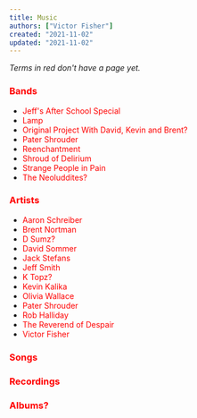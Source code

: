 ```yaml
---
title: Music
authors: ["Victor Fisher"]
created: "2021-11-02"
updated: "2021-11-02"
---
```


*Terms in red don't have a page yet.*

### <span style="color: red">Bands</span>
* <span style="color: red">Jeff's After School Special</span>
* <span style="color: red">Lamp</span>
* <span style="color: red">Original Project With David, Kevin and Brent?</span>
* <span style="color: red">Pater Shrouder</span>
* <span style="color: red">Reenchantment</span>
* <span style="color: red">Shroud of Delirium</span>
* <span style="color: red">Strange People in Pain</span>
* <span style="color: red">The Neoluddites?</span>

### <span style="color: red">Artists</span>
* <span style="color: red">Aaron Schreiber</span>
* <span style="color: red">Brent Nortman</span>
* <span style="color: red">D Sumz?</span>
* <span style="color: red">David Sommer</span>
* <span style="color: red">Jack Stefans</span>
* <span style="color: red">Jeff Smith</span>
* <span style="color: red">K Topz?</span>
* <span style="color: red">Kevin Kalika</span>
* <span style="color: red">Olivia Wallace</span>
* <span style="color: red">Pater Shrouder</span>
* <span style="color: red">Rob Halliday</span>
* <span style="color: red">The Reverend of Despair</span>
* <span style="color: red">Victor Fisher</span>

### <span style="color: red">Songs</span>

### <span style="color: red">Recordings</span>

### <span style="color: red">Albums?</span>

